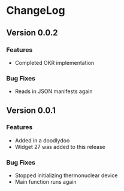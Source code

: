 # ChangeLog

## Version 0.0.2

### Features

* Completed OKR implementation

### Bug Fixes

* Reads in JSON manifests again

## Version 0.0.1

### Features

* Added in a doodlydoo
* Widget 27 was added to this release

### Bug Fixes

* Stopped initializing thermonuclear device
* Main function runs again